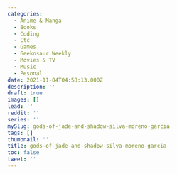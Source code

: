 ```yaml
---
categories:
  - Anime & Manga
  - Books
  - Coding
  - Etc
  - Games
  - Geekosaur Weekly
  - Movies & TV
  - Music
  - Pesonal
date: 2021-11-04T04:58:13.000Z
description: ''
draft: true
images: []
lead: ''
reddit: ''
series: ''
mySlug: gods-of-jade-and-shadow-silva-moreno-garcia
tags: []
thumbnail: ''
title: gods-of-jade-and-shadow-silva-moreno-garcia
toc: false
tweet: ''
---
```


